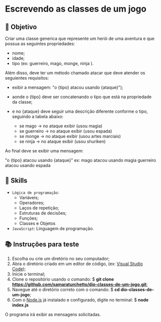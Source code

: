 # Escrevendo as classes de um jogo

## 🎯 Objetivo

Criar uma classe generica que represente um herói de uma aventura e que possua as seguintes propriedades:

- nome;
- idade;
- tipo (ex: guerreiro, mago, monge, ninja ).

Além disso, deve ter um método chamado atacar que deve atender os seguientes requisitos:

- exibir a mensagem: "o {tipo} atacou usando {ataque}");
- aonde o {tipo} deve ser concatenando o tipo que está na propriedade da classe;
- e no {ataque} deve seguir uma descrição diferente conforme o tipo, seguindo a tabela abaixo:

  - se mago -> no ataque exibir (usou magia)
  - se guerreiro -> no ataque exibir (usou espada)
  - se monge -> no ataque exibir (usou artes marciais)
  - se ninja -> no ataque exibir (usou shuriken)

Ao final deve se exibir uma mensagem:

"o {tipo} atacou usando {ataque}"
ex: mago atacou usando magia
guerreiro atacou usando espada

## 🔨 Skills

- `Lógica de programação`:
  - Variáveis;
  - Operadores;
  - Laços de repetição;
  - Estruturas de decisões;
  - Funções;
  - Classes e Objetos
- `JavaScript`: Linguagem de programação.

## 📚 Instruções para teste

1. Escolha ou crie um diretório no seu computador;
2. Abra o diretório criado em um editor de código, (ex: [Visual Studio Code](https://code.visualstudio.com/));
3. Inicie o terminal;
4. Clone o repositório usando o comando: $ **git clone https://github.com/samaraturchetto/dio-classes-de-um-jogo.git**;
5. Navegue até o diretório correto com o comando: $ **cd dio-classes-de-um-jogo**;
6. Com o [Node.js](https://nodejs.org/en) já instalado e configurado, digite no terminal: $ **node index.js**

O programa irá exibir as mensagens solicitadas.
